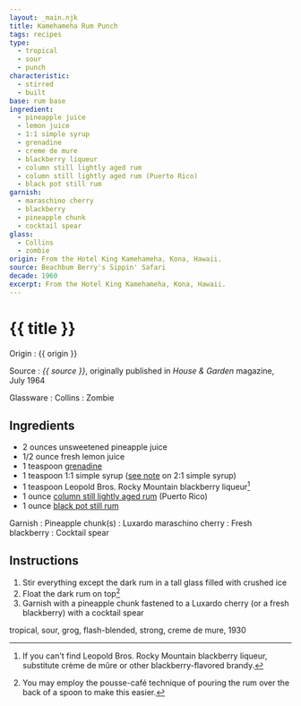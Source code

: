 ```yaml
---
layout: _main.njk
title: Kamehameha Rum Punch
tags: recipes
type:
  - tropical
  - sour
  - punch
characteristic:
  - stirred
  - built
base: rum base
ingredient:
  - pineapple juice
  - lemon juice
  - 1:1 simple syrup
  - grenadine
  - creme de mure
  - blackberry liqueur
  - column still lightly aged rum
  - column still lightly aged rum (Puerto Rico)
  - black pot still rum
garnish:
  - maraschino cherry
  - blackberry
  - pineapple chunk
  - cocktail spear
glass:
  - Collins
  - zombie
origin: From the Hotel King Kamehameha, Kona, Hawaii.
source: Beachbum Berry's Sippin' Safari
decade: 1960
excerpt: From the Hotel King Kamehameha, Kona, Hawaii.
---
```

<!-- markdownlint-disable MD025 -->
# {{ title }}
<!-- markdownlint-enable MD025 -->

Origin
  : {{ origin }}

Source
  : <cite><span data-pagefind-filter="Source">{{ source }}</span></cite>, originally published in <span data-pagefind-filter="Source"><cite>House & Garden</cite> magazine</span>, July 1964

Glassware
  : <span data-pagefind-filter="Glassware">Collins</span>
  : <span data-pagefind-filter="Glassware">Zombie</span>

## Ingredients

* 2 ounces unsweetened pineapple juice
* 1/2 ounce fresh lemon juice
* 1 teaspoon [grenadine](/mixes/grenadine/)
* 1 teaspoon 1:1 simple syrup ([see note](/mixes/2-1-simple-syrup/#fn:1) on 2:1 simple syrup)
* 1 teaspoon Leopold Bros. Rocky Mountain blackberry liqueur[^1]
* 1 ounce [column still lightly aged rum](/rums/07-rum-column-still-lightly-aged/) (Puerto Rico)
* 1 ounce [black pot still rum](/rums/10-rum-black-pot-still/)

[^1]: If you can't find Leopold Bros. Rocky Mountain blackberry liqueur, substitute crème de mûre or other blackberry-flavored brandy.

Garnish
  : Pineapple chunk(s)
  : Luxardo maraschino cherry
  : Fresh blackberry
  : Cocktail spear

## Instructions

1. Stir everything except the dark rum in a tall glass filled with crushed ice
2. Float the dark rum on top[^2]
3. Garnish with a pineapple chunk fastened to a Luxardo cherry (or a fresh blackberry) with a cocktail spear

[^2]: You may employ the pousse-café technique of pouring the rum over the back of a spoon to make this easier.

<div
  class="sr-only"
  data-cat[0]="Drink"
  data-type[0]="Tropical"
  data-type[1]="Sour"
  data-type[2]="Punch"
  data-char[0]="Built"
  data-char[1]="Stirred"
  data-base[0]="Rum/Cane spirits"
  data-ingredient[0]="Pineapple juice, unsweetened"
  data-ingredient[1]="Lemon juice"
  data-ingredient[2]="Grenadine"
  data-ingredient[3]="1:1 simple syrup"
  data-ingredient[4]="Blackberry liqueur"
  data-ingredient[5]="Leopold Bros. Rocky Mountain blackberry liqueur"
  data-ingredient[6]="Crème de mûre"
  data-ingredient[7]="Brandy, blackberry-flavored"
  data-ingredient[8]="Column still lightly aged rum"
  data-ingredient[9]="Column still lightly aged rum (Puerto Rico)"
  data-ingredient[10]="Black pot still rum"
  data-origin[0]="Hotel King Kamehameha, Kona"
  data-garnish[0]="Maraschino cherry"
  data-garnish[1]="Luxardo maraschino cherry"
  data-garnish[2]="Blackberry, fresh"
  data-garnish[3]="Cocktail spear"
  data-decade[0]="1960"
  data-pagefind-filter="
    Category[data-cat[0]],
    Type[data-type[0]],
    Type[data-type[1]],
    Type[data-type[2]],
    Characteristic[data-char[0]],
    Characteristic[data-char[1]],
    Base[data-base[0]],
    Ingredient[data-ingredient[0]],
    Ingredient[data-ingredient[1]],
    Ingredient[data-ingredient[2]],
    Ingredient[data-ingredient[3]],
    Ingredient[data-ingredient[4]],
    Ingredient[data-ingredient[5]],
    Ingredient[data-ingredient[6]],
    Ingredient[data-ingredient[7]],
    Ingredient[data-ingredient[8]],
    Ingredient[data-ingredient[9]],
    Ingredient[data-ingredient[10]],
    Pantry[data-garnish[0]],
    Pantry[data-garnish[1]],
    Pantry[data-garnish[2]],
    Origin[data-origin[0]],
    Juice[data-ingredient[0]],
    Juice[data-ingredient[1]],
    Syrup[data-ingredient[2]],
    Syrup[data-ingredient[3]],
    Liquor[data-ingredient[4]],
    Liquor[data-ingredient[5]],
    Liquor[data-ingredient[6]],
    Liquor[data-ingredient[7]],
    Liquor[data-ingredient[8]],
    Liquor[data-ingredient[9]],
    Liquor[data-ingredient[10]],
    Garnish[data-garnish[0]],
    Garnish[data-garnish[1]],
    Garnish[data-garnish[2]],
    Garnish[data-garnish[3]],
    Decade[data-decade[0]]
  "
>
</div>

<div class="keywords" aria-hidden>tropical, sour, grog, flash-blended, strong, creme de mure, 1930</div>
